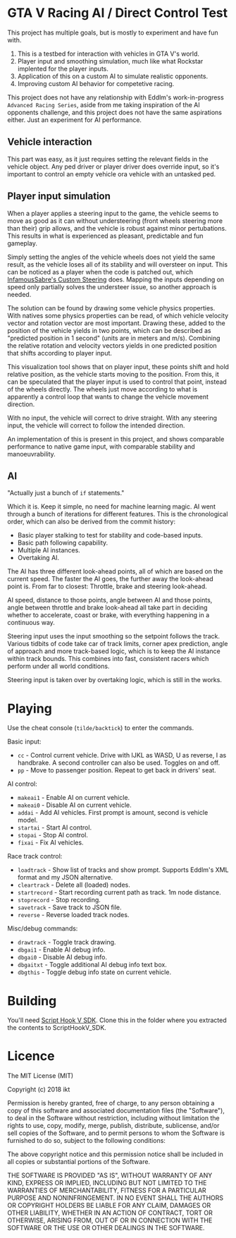GTA V Racing AI / Direct Control Test
===========

This project has multiple goals, but is mostly to experiment and have fun
with. 

1. This is a testbed for interaction with vehicles in GTA V's
world.
2. Player input and smoothing simulation, much like what Rockstar implented
for the player inputs.
3. Application of this on a custom AI to simulate realistic opponents.
4. Improving custom AI behavior for competetive racing.

This project does not have any relationship with Eddlm's work-in-progress
`Advanced Racing Series`, aside from me taking inspiration of the AI opponents
challenge, and this project does not have the same aspirations either. Just an
experiment for AI performance.

## Vehicle interaction

This part was easy, as it just requires setting the relevant fields in the 
vehicle object. Any ped driver or player driver does override input, so it's
important to control an empty vehicle ora  vehicle with an untasked ped.

## Player input simulation

When a player applies a steering input to the game, the vehicle seems to move
as good as it can without understeering (front wheels steering more than their)
grip allows, and the vehicle is robust against minor pertubations. This 
results in what is experienced as pleasant, predictable and fun gameplay.

Simply setting the angles of the vehicle wheels does not yield the same result,
as the vehicle loses all of its stability and will oversteer on input. This
can be noticed as a player when the code is patched out, which 
[InfamousSabre's Custom Steering](https://www.gta5-mods.com/scripts/custom-steering-infamoussabre)
does. Mapping the inputs depending on speed only partially solves the 
understeer issue, so another approach is needed.

The solution can be found by drawing some vehicle physics properties. With
natives some physics properties can be read, of which vehicle velocity vector
and rotation vector are most important. Drawing these, added to the position
of the vehicle yields in two points, which can be described as "predicted 
position in 1 second" (units are in meters and m/s). Combining the relative
rotation and velocity vectors yields in one predicted position that shifts
according to player input. 

This visualization tool shows that on player input, these points shift and
hold relative position, as the vehicle starts moving to the position. From
this, it can be speculated that the player input is used to control that 
point, instead of the wheels directly. The wheels just move according to what
is apparently a control loop that wants to change the vehicle movement 
direction.

With no input, the vehicle will correct to drive straight. With any steering
input, the vehicle will correct to follow the intended direction.

An implementation of this is present in this project, and shows comparable
performance to native game input, with comparable stability and 
manoeuvrability.

## AI

"Actually just a bunch of `if` statements."

Which it is. Keep it simple, no need for machine learning magic. AI went 
through a bunch of iterations for different features. This is the 
chronological order, which can also be derived from the commit history:

* Basic player stalking to test for stability and code-based inputs.
* Basic path following capability.
* Multiple AI instances.
* Overtaking AI.

The AI has three different look-ahead points, all of which are based on 
the current speed. The faster the AI goes, the further away the 
look-ahead point is. From far to closest: Throttle, brake and steering
look-ahead. 

AI speed, distance to those points, angle between AI and those points, angle
between throttle and brake look-ahead all take part in deciding whether to
accelerate, coast or brake, with everything happening in a continuous way.

Steering input uses the input smoothing so the setpoint follows the track.
Various tidbits of code take car of track limits, corner apex prediction,
angle of approach and more track-based logic, which is to keep the AI instance
within track bounds. This combines into fast, consistent racers which perform
under all world conditions. 

Steering input is taken over by overtaking logic, which is still in the works.


Playing
====

Use the cheat console (`tilde/backtick`) to enter the commands.

Basic input:

* `cc` - Control current vehicle. Drive with IJKL as WASD, U as reverse, I as handbrake. A second controller can also be used. Toggles on and off.
* `pp` - Move to passenger position. Repeat to get back in drivers' seat.

AI control:

* `makeai1` - Enable AI on current vehicle.
* `makeai0` - Disable AI on current vehicle.
* `addai` - Add AI vehicles. First prompt is amount, second is vehicle model.
* `startai` - Start AI control.
* `stopai` - Stop AI control.
* `fixai` - Fix AI vehicles.

Race track control:

* `loadtrack` - Show list of tracks and show prompt. Supports Eddlm's XML format and my JSON alternative.
* `cleartrack` - Delete all (loaded) nodes.
* `startrecord` - Start recording current path as track. 1m node distance.
* `stoprecord` - Stop recording.
* `savetrack` - Save track to JSON file.
* `reverse` - Reverse loaded track nodes.

Misc/debug commands:

* `drawtrack` - Toggle track drawing.
* `dbgai1` - Enable AI debug info.
* `dbgai0` - Disable AI debug info.
* `dbgaitxt` - Toggle additional AI debug info text box.
* `dbgthis` - Toggle debug info state on current vehicle.

Building
====

You'll need [Script Hook V SDK](http://www.dev-c.com/gtav/scripthookv/). Clone
this in the folder where you extracted the contents to ScriptHookV_SDK.

Licence
====
The MIT License (MIT)

Copyright (c) 2018 ikt

Permission is hereby granted, free of charge, to any person obtaining a copy
of this software and associated documentation files (the "Software"), to deal
in the Software without restriction, including without limitation the rights
to use, copy, modify, merge, publish, distribute, sublicense, and/or sell
copies of the Software, and to permit persons to whom the Software is
furnished to do so, subject to the following conditions:

The above copyright notice and this permission notice shall be included in all
copies or substantial portions of the Software.

THE SOFTWARE IS PROVIDED "AS IS", WITHOUT WARRANTY OF ANY KIND, EXPRESS OR
IMPLIED, INCLUDING BUT NOT LIMITED TO THE WARRANTIES OF MERCHANTABILITY,
FITNESS FOR A PARTICULAR PURPOSE AND NONINFRINGEMENT. IN NO EVENT SHALL THE
AUTHORS OR COPYRIGHT HOLDERS BE LIABLE FOR ANY CLAIM, DAMAGES OR OTHER
LIABILITY, WHETHER IN AN ACTION OF CONTRACT, TORT OR OTHERWISE, ARISING FROM,
OUT OF OR IN CONNECTION WITH THE SOFTWARE OR THE USE OR OTHER DEALINGS IN THE
SOFTWARE.
